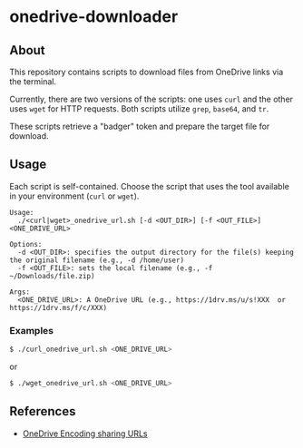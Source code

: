 # onedrive-downloader

## About

This repository contains scripts to download files from OneDrive links via the terminal.

Currently, there are two versions of the scripts: one uses `curl` and the other uses `wget` for HTTP requests. Both scripts utilize `grep`, `base64`, and `tr`.

These scripts retrieve a "badger" token and prepare the target file for download.

## Usage

Each script is self-contained. Choose the script that uses the tool available in your environment (`curl` or `wget`).

```
Usage:
  ./<curl|wget>_onedrive_url.sh [-d <OUT_DIR>] [-f <OUT_FILE>] <ONE_DRIVE_URL>

Options:
  -d <OUT_DIR>: specifies the output directory for the file(s) keeping the original filename (e.g., -d /home/user)
  -f <OUT_FILE>: sets the local filename (e.g., -f ~/Downloads/file.zip)

Args:
  <ONE_DRIVE_URL>: A OneDrive URL (e.g., https://1drv.ms/u/s!XXX  or https://1drv.ms/f/c/XXX)
```

### Examples

```bash
$ ./curl_onedrive_url.sh <ONE_DRIVE_URL>
```

or

```bash
$ ./wget_onedrive_url.sh <ONE_DRIVE_URL>
```

## References

- [OneDrive Encoding sharing URLs](https://learn.microsoft.com/en-us/onedrive/developer/rest-api/api/shares_get?view=odsp-graph-online#encoding-sharing-urls)